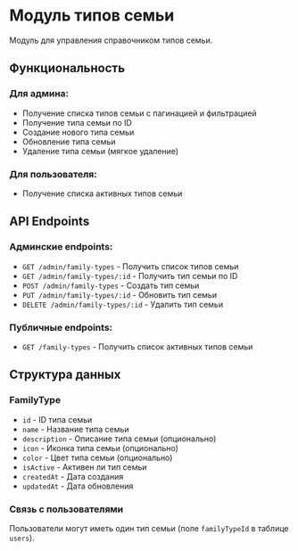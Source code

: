 # Модуль типов семьи

Модуль для управления справочником типов семьи.

## Функциональность

### Для админа:
- Получение списка типов семьи с пагинацией и фильтрацией
- Получение типа семьи по ID
- Создание нового типа семьи
- Обновление типа семьи
- Удаление типа семьи (мягкое удаление)

### Для пользователя:
- Получение списка активных типов семьи

## API Endpoints

### Админские endpoints:
- `GET /admin/family-types` - Получить список типов семьи
- `GET /admin/family-types/:id` - Получить тип семьи по ID
- `POST /admin/family-types` - Создать тип семьи
- `PUT /admin/family-types/:id` - Обновить тип семьи
- `DELETE /admin/family-types/:id` - Удалить тип семьи

### Публичные endpoints:
- `GET /family-types` - Получить список активных типов семьи

## Структура данных

### FamilyType
- `id` - ID типа семьи
- `name` - Название типа семьи
- `description` - Описание типа семьи (опционально)
- `icon` - Иконка типа семьи (опционально)
- `color` - Цвет типа семьи (опционально)
- `isActive` - Активен ли тип семьи
- `createdAt` - Дата создания
- `updatedAt` - Дата обновления

### Связь с пользователями
Пользователи могут иметь один тип семьи (поле `familyTypeId` в таблице `users`). 